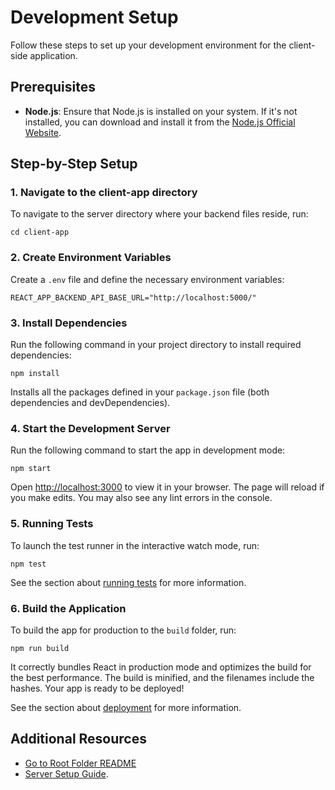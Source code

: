# Development Setup

Follow these steps to set up your development environment for the client-side application.

## Prerequisites

- **Node.js**: Ensure that Node.js is installed on your system. If it's not installed, you can download and install it from the [Node.js Official Website](https://nodejs.org/).

## Step-by-Step Setup

### 1. Navigate to the client-app directory

To navigate to the server directory where your backend files reside, run:

    cd client-app

### 2. Create Environment Variables

Create a `.env` file and define the necessary environment variables:

```plaintext
REACT_APP_BACKEND_API_BASE_URL="http://localhost:5000/"
```

### 3. Install Dependencies

Run the following command in your project directory to install required dependencies:

    npm install

Installs all the packages defined in your `package.json` file (both dependencies and devDependencies).

### 4. Start the Development Server

Run the following command to start the app in development mode:

    npm start

Open [http://localhost:3000](http://localhost:3000) to view it in your browser. The page will reload if you make edits. You may also see any lint errors in the console.

### 5. Running Tests

To launch the test runner in the interactive watch mode, run:

    npm test

See the section about [running tests](https://facebook.github.io/create-react-app/docs/running-tests) for more information.

### 6. Build the Application

To build the app for production to the `build` folder, run:

    npm run build

It correctly bundles React in production mode and optimizes the build for the best performance. The build is minified, and the filenames include the hashes. Your app is ready to be deployed!

See the section about [deployment](https://facebook.github.io/create-react-app/docs/deployment) for more information.

## Additional Resources

- [Go to Root Folder README](https://github.com/oss-slu/material-donor-mutual-assist/blob/main/README.md)
- [Server Setup Guide](https://github.com/oss-slu/material-donor-mutual-assist/blob/main/server/README.md).
